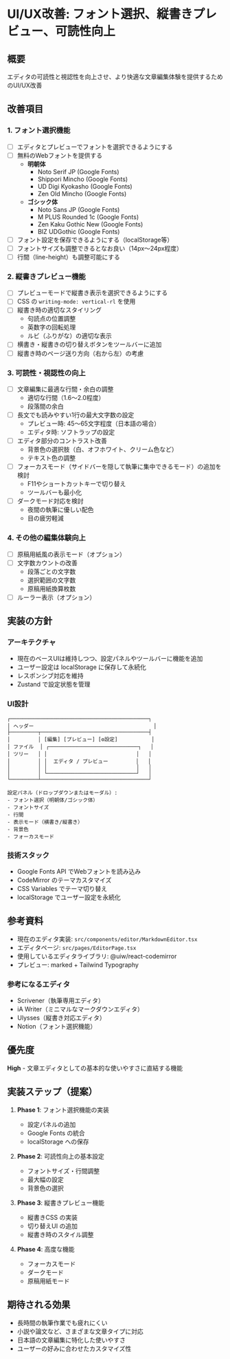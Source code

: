 # UI/UX改善: フォント選択、縦書きプレビュー、可読性向上

## 概要
エディタの可読性と視認性を向上させ、より快適な文章編集体験を提供するためのUI/UX改善

## 改善項目

### 1. フォント選択機能
- [ ] エディタとプレビューでフォントを選択できるようにする
- [ ] 無料のWebフォントを提供する
  - **明朝体**
    - Noto Serif JP (Google Fonts)
    - Shippori Mincho (Google Fonts)
    - UD Digi Kyokasho (Google Fonts)
    - Zen Old Mincho (Google Fonts)
  - **ゴシック体**
    - Noto Sans JP (Google Fonts)
    - M PLUS Rounded 1c (Google Fonts)
    - Zen Kaku Gothic New (Google Fonts)
    - BIZ UDGothic (Google Fonts)
- [ ] フォント設定を保存できるようにする（localStorage等）
- [ ] フォントサイズも調整できるとなお良い（14px〜24px程度）
- [ ] 行間（line-height）も調整可能にする

### 2. 縦書きプレビュー機能
- [ ] プレビューモードで縦書き表示を選択できるようにする
- [ ] CSS の `writing-mode: vertical-rl` を使用
- [ ] 縦書き時の適切なスタイリング
  - 句読点の位置調整
  - 英数字の回転処理
  - ルビ（ふりがな）の適切な表示
- [ ] 横書き・縦書きの切り替えボタンをツールバーに追加
- [ ] 縦書き時のページ送り方向（右から左）の考慮

### 3. 可読性・視認性の向上
- [ ] 文章編集に最適な行間・余白の調整
  - 適切な行間（1.6〜2.0程度）
  - 段落間の余白
- [ ] 長文でも読みやすい1行の最大文字数の設定
  - プレビュー時: 45〜65文字程度（日本語の場合）
  - エディタ時: ソフトラップの設定
- [ ] エディタ部分のコントラスト改善
  - 背景色の選択肢（白、オフホワイト、クリーム色など）
  - テキスト色の調整
- [ ] フォーカスモード（サイドバーを隠して執筆に集中できるモード）の追加を検討
  - F11やショートカットキーで切り替え
  - ツールバーも最小化
- [ ] ダークモード対応を検討
  - 夜間の執筆に優しい配色
  - 目の疲労軽減

### 4. その他の編集体験向上
- [ ] 原稿用紙風の表示モード（オプション）
- [ ] 文字数カウントの改善
  - 段落ごとの文字数
  - 選択範囲の文字数
  - 原稿用紙換算枚数
- [ ] ルーラー表示（オプション）

## 実装の方針

### アーキテクチャ
- 現在のベースUIは維持しつつ、設定パネルやツールバーに機能を追加
- ユーザー設定は localStorage に保存して永続化
- レスポンシブ対応を維持
- Zustand で設定状態を管理

### UI設計
```
┌─────────────────────────────────────────────┐
│ ヘッダー                                       │
├─────────┬───────────────────────────────────┤
│         │ [編集] [プレビュー] [⚙設定]           │
│ ファイル  │ ┌─────────────────────────────┐   │
│ ツリー   │ │                             │   │
│         │ │  エディタ / プレビュー         │   │
│         │ │                             │   │
│         │ └─────────────────────────────┘   │
└─────────┴───────────────────────────────────┘

設定パネル（ドロップダウンまたはモーダル）:
- フォント選択（明朝体/ゴシック体）
- フォントサイズ
- 行間
- 表示モード（横書き/縦書き）
- 背景色
- フォーカスモード
```

### 技術スタック
- Google Fonts API でWebフォントを読み込み
- CodeMirror のテーマカスタマイズ
- CSS Variables でテーマ切り替え
- localStorage でユーザー設定を永続化

## 参考資料
- 現在のエディタ実装: `src/components/editor/MarkdownEditor.tsx`
- エディタページ: `src/pages/EditorPage.tsx`
- 使用しているエディタライブラリ: @uiw/react-codemirror
- プレビュー: marked + Tailwind Typography

### 参考になるエディタ
- Scrivener（執筆専用エディタ）
- iA Writer（ミニマルなマークダウンエディタ）
- Ulysses（縦書き対応エディタ）
- Notion（フォント選択機能）

## 優先度
**High** - 文章エディタとしての基本的な使いやすさに直結する機能

## 実装ステップ（提案）
1. **Phase 1**: フォント選択機能の実装
   - 設定パネルの追加
   - Google Fonts の統合
   - localStorage への保存

2. **Phase 2**: 可読性向上の基本設定
   - フォントサイズ・行間調整
   - 最大幅の設定
   - 背景色の選択

3. **Phase 3**: 縦書きプレビュー機能
   - 縦書きCSS の実装
   - 切り替えUI の追加
   - 縦書き時のスタイル調整

4. **Phase 4**: 高度な機能
   - フォーカスモード
   - ダークモード
   - 原稿用紙モード

## 期待される効果
- 長時間の執筆作業でも疲れにくい
- 小説や論文など、さまざまな文章タイプに対応
- 日本語の文章編集に特化した使いやすさ
- ユーザーの好みに合わせたカスタマイズ性

